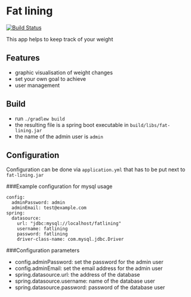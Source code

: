 # Fat lining


[![Build Status](https://travis-ci.org/xabgesagtx/fat-lining.svg?branch=master)](https://travis-ci.org/xabgesagtx/fat-lining)

This app helps to keep track of your weight

## Features

* graphic visualisation of weight changes
* set your own goal to achieve
* user management

## Build

* run `./gradlew build`
* the resulting file is a spring boot executable in `build/libs/fat-lining.jar`
* the name of the admin user is `admin`

## Configuration

Configuration can be done via `application.yml` that has to be put next to `fat-lining.jar`

###Example configuration for mysql usage
```
config:
  adminPassword: admin
  adminEmail: test@example.com
spring:
  datasource:
    url: "jdbc:mysql://localhost/fatlining"
    username: fatlining
    password: fatlining
    driver-class-name: com.mysql.jdbc.Driver
```

###Configuration parameters

* config.adminPassword: set the password for the admin user
* config.adminEmail: set the email address for the admin user
* spring.datasource.url: the address of the database
* spring.datasource.username: name of the database user
* spring.datasource.password: password of the database user
